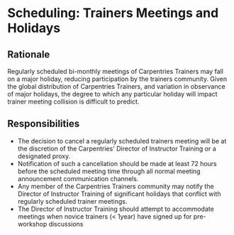 # Scheduling: Trainers Meetings and Holidays

## Rationale

Regularly scheduled bi-monthly meetings of Carpentries Trainers may fall on a 
major holiday, reducing participation by the trainers community. Given the 
global distribution of Carpentries Trainers, and variation in observance of 
major holidays, the degree to which any particular holiday will impact trainer 
meeting collision is difficult to predict. 

## Responsibilities

+ The decision to cancel a regularly scheduled trainers meeting will be at the 
discretion of the Carpentries' Director of Instructor Training or a designated 
proxy. 
+ Notification of such a cancellation should be made at least 72 hours before 
the scheduled meeting time through all normal meeting announcement communication 
channels. 
+ Any member of the Carpentries Trainers community may notify the 
Director of Instructor Training of significant holidays that conflict with 
regularly scheduled trainer meetings. 
+ The Director of Instructor Training should attempt to accommodate meetings 
when novice trainers (< 1year) have signed up for pre-workshop discussions
